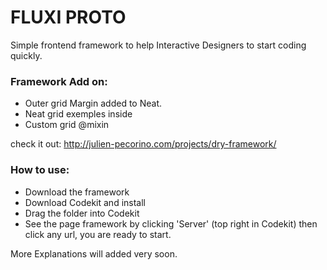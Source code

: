 # FLUXI PROTO

Simple frontend framework to help Interactive Designers to start coding quickly.

### Framework Add on:
- Outer grid Margin added to Neat.
- Neat grid exemples inside
- Custom grid @mixin

check it out:
http://julien-pecorino.com/projects/dry-framework/

### How to use:
- Download the framework
- Download Codekit and install
- Drag the folder into Codekit
- See the page framework by clicking 'Server' (top right in Codekit) then click any url, you are ready to start.

More Explanations will added very soon.



